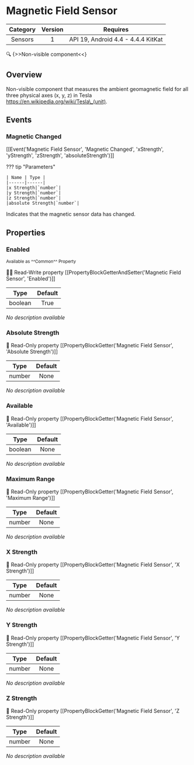 # Magnetic Field Sensor

| Category | Version | Requires |
|:--------:|:-------:|:--------:|
|Sensors|1|API 19, Android 4.4 - 4.4.4 KitKat|

:mag: {>>Non-visible component<<}

## Overview

Non-visible component that measures the ambient geomagnetic field for all three physical axes (x, y, z) in Tesla https://en.wikipedia.org/wiki/Tesla\_(unit). 

## Events

### Magnetic Changed

[[Event('Magnetic Field Sensor', 'Magnetic Changed', 'xStrength', 'yStrength', 'zStrength', 'absoluteStrength')]]

??? tip "Parameters"

    | Name | Type |
    |------|------|
    |x Strength|`number`|
    |y Strength|`number`|
    |z Strength|`number`|
    |absolute Strength|`number`|


Indicates that the magnetic sensor data has changed.

## Properties

### Enabled

<small>Available as ^^Common^^ Property</small>

:eyes::pencil: Read-Write property
[[PropertyBlockGetterAndSetter('Magnetic Field Sensor', 'Enabled')]]

| Type | Default |
|:----:|:-------:|
|boolean|True|

_No description available_

### Absolute Strength

:eyes: Read-Only property
[[PropertyBlockGetter('Magnetic Field Sensor', 'Absolute Strength')]]

| Type | Default |
|:----:|:-------:|
|number|None|

_No description available_

### Available

:eyes: Read-Only property
[[PropertyBlockGetter('Magnetic Field Sensor', 'Available')]]

| Type | Default |
|:----:|:-------:|
|boolean|None|

_No description available_

### Maximum Range

:eyes: Read-Only property
[[PropertyBlockGetter('Magnetic Field Sensor', 'Maximum Range')]]

| Type | Default |
|:----:|:-------:|
|number|None|

_No description available_

### X Strength

:eyes: Read-Only property
[[PropertyBlockGetter('Magnetic Field Sensor', 'X Strength')]]

| Type | Default |
|:----:|:-------:|
|number|None|

_No description available_

### Y Strength

:eyes: Read-Only property
[[PropertyBlockGetter('Magnetic Field Sensor', 'Y Strength')]]

| Type | Default |
|:----:|:-------:|
|number|None|

_No description available_

### Z Strength

:eyes: Read-Only property
[[PropertyBlockGetter('Magnetic Field Sensor', 'Z Strength')]]

| Type | Default |
|:----:|:-------:|
|number|None|

_No description available_